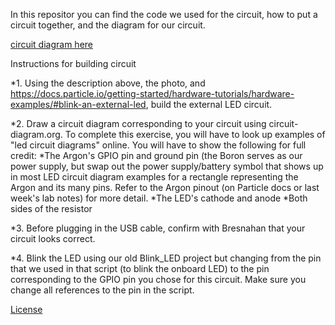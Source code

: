 In this repositor you can find the code we used for the circuit, how to put a circuit together, and the diagram for our circuit.

[circuit diagram here](./circuit.png)

Instructions for building circuit

*1. Using the description above, the photo, and https://docs.particle.io/getting-started/hardware-tutorials/hardware-examples/#blink-an-external-led, build the external LED circuit.

*2. Draw a circuit diagram corresponding to your circuit using circuit-diagram.org. To complete this exercise, you will have to look up examples of "led circuit diagrams" online. You will have to show the following for full credit:
    *The Argon's GPIO pin and ground pin (the Boron serves as our power supply, but swap out the power supply/battery symbol that shows up in most LED circuit diagram examples for a rectangle representing the Argon and its many pins. Refer to the Argon pinout (on Particle docs or last week's lab notes) for more detail.
    *The LED's cathode and anode
    *Both sides of the resistor
    
*3. Before plugging in the USB cable, confirm with Bresnahan that your circuit looks correct.
   
*4. Blink the LED using our old Blink_LED project but changing from the pin that we used in that script (to blink the onboard LED) to the pin corresponding to the GPIO pin you chose for this circuit. Make sure you change all references to the pin in the script.



[License](./LICENSE.txt)
